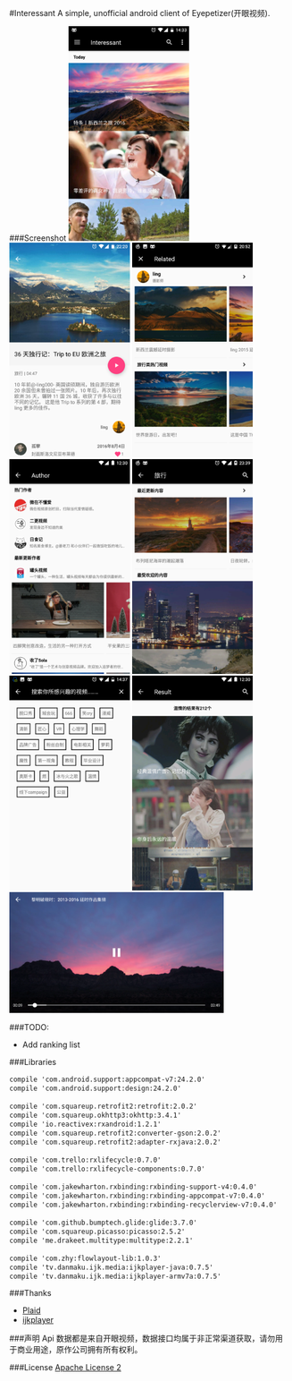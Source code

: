 #Interessant
A simple, unofficial android client of Eyepetizer(开眼视频).

###Screenshot
<img src="screenshot/Screenshot_20161126-143303.png" width="216" height="384">
<img src="screenshot/Screenshot_20161205-222100.png" width="216" height="384">
<img src="screenshot/Screenshot_20161130-205250.png" width="216" height="384">
<img src="screenshot/Screenshot_20161222-212949.png" width="216" height="384">
<img src="screenshot/Screenshot_20161129-233940.png" width="216" height="384">
<img src="screenshot/Screenshot_20161126-143729.png" width="216" height="384">
<img src="screenshot/Screenshot_20161222-213726.png" width="216" height="384">
<img src="screenshot/Screenshot_20161222-213802.png" width="384" height="216">

###TODO:
 * Add ranking list

###Libraries
```
compile 'com.android.support:appcompat-v7:24.2.0'
compile 'com.android.support:design:24.2.0'

compile 'com.squareup.retrofit2:retrofit:2.0.2'
compile 'com.squareup.okhttp3:okhttp:3.4.1'
compile 'io.reactivex:rxandroid:1.2.1'
compile 'com.squareup.retrofit2:converter-gson:2.0.2'
compile 'com.squareup.retrofit2:adapter-rxjava:2.0.2'

compile 'com.trello:rxlifecycle:0.7.0'
compile 'com.trello:rxlifecycle-components:0.7.0'

compile 'com.jakewharton.rxbinding:rxbinding-support-v4:0.4.0'
compile 'com.jakewharton.rxbinding:rxbinding-appcompat-v7:0.4.0'
compile 'com.jakewharton.rxbinding:rxbinding-recyclerview-v7:0.4.0'

compile 'com.github.bumptech.glide:glide:3.7.0'
compile 'com.squareup.picasso:picasso:2.5.2'
compile 'me.drakeet.multitype:multitype:2.2.1'

compile 'com.zhy:flowlayout-lib:1.0.3'
compile 'tv.danmaku.ijk.media:ijkplayer-java:0.7.5'
compile 'tv.danmaku.ijk.media:ijkplayer-armv7a:0.7.5'
```
###Thanks
* [Plaid](https://github.com/nickbutcher/plaid)
* [ijkplayer](https://github.com/Bilibili/ijkplayer)

###声明
Api 数据都是来自开眼视频，数据接口均属于非正常渠道获取，请勿用于商业用途，原作公司拥有所有权利。

###License
[Apache License 2](https://github.com/Assassinss/Interessant/blob/master/LICENSE)
